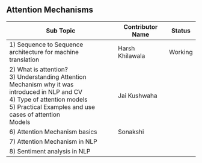 ## Attention Mechanisms

| Sub Topic | Contributor Name | Status     |
| --------- | ---------------- | ---------- |
| 1) Sequence to Sequence architecture for machine<br>translation                                                                                                                                   | Harsh Khilawala | Working |
| 2) What is attention?<br>3) Understanding Attention Mechanism why it was<br>introduced in NLP and CV<br>4) Type of attention models<br>5) Practical Examples and use cases of attention<br>Models | Jai Kushwaha    |  |
| 6) Attention Mechanism basics                                                                                                                                                                     | Sonakshi        |  |
| 7) Attention Mechanism in NLP                                                                                                                                                                     |                 |  |
| 8) Sentiment analysis in NLP                                                                                                                                                                      |                 |
